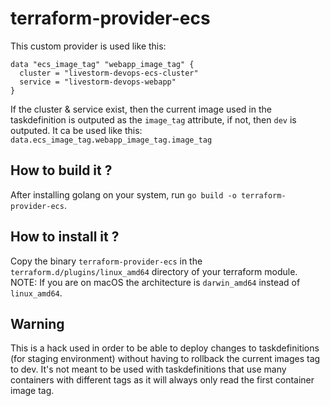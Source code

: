 # terraform-provider-ecs

This custom provider is used like this:

```
data "ecs_image_tag" "webapp_image_tag" {
  cluster = "livestorm-devops-ecs-cluster"
  service = "livestorm-devops-webapp"
}
```

If the cluster & service exist, then the current image used in the taskdefinition is outputed as the `image_tag` attribute, if not, then `dev` is outputed.
It ca be used like this: `data.ecs_image_tag.webapp_image_tag.image_tag`

## How to build it ?

After installing golang on your system, run `go build -o terraform-provider-ecs`.

## How to install it ?

Copy the binary `terraform-provider-ecs` in the `terraform.d/plugins/linux_amd64` directory of your terraform module.
NOTE: If you are on macOS the architecture is `darwin_amd64` instead of `linux_amd64`.

## Warning

This is a hack used in order to be able to deploy changes to taskdefinitions (for staging environment) without having to rollback the current images tag to dev.
It's not meant to be used with taskdefinitions that use many containers with different tags as it will always only read the first container image tag.
